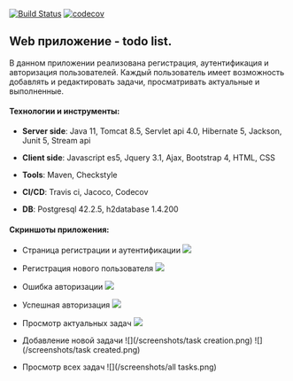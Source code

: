 [![Build Status](https://travis-ci.org/AlexandrMoralev/amoralev.svg?branch=master)](https://travis-ci.org/AlexandrMoralev/amoralev/todo_list)
[![codecov](https://codecov.io/gh/AlexandrMoralev/amoralev/branch/master/graph/badge.svg)](https://codecov.io/gh/AlexandrMoralev/amoralev/todo_list)


## Web приложение - todo list.
В данном приложении реализована регистрация, аутентификация и авторизация пользователей. 
Каждый пользователь имеет возможность добавлять и редактировать задачи, просматривать актуальные и выполненные.

#### Технологии и инструменты:

* **Server side**: Java 11, Tomcat 8.5, Servlet api 4.0, Hibernate 5, Jackson, Junit 5, Stream api   
* **Client side**: Javascript es5, Jquery 3.1, Ajax, Bootstrap 4, HTML, CSS

* **Tools**: Maven, Checkstyle
* **CI/CD**:  Travis ci, Jacoco, Codecov
* **DB**: Postgresql 42.2.5, h2database 1.4.200

#### Скриншоты приложения:

* Страница регистрации и аутентификации
![](/screenshots/login_page.png)

* Регистрация нового пользователя
![](/screenshots/successful_registration.png)

* Ошибка авторизации 
![](/screenshots/auth_error.png)

* Успешная авторизация 
![](/screenshots/auth_success.png)

* Просмотр актуальных задач
![](/screenshots/active_tasks.png)

* Добавление новой задачи
![](/screenshots/task creation.png)
![](/screenshots/task created.png)

* Просмотр всех задач
![](/screenshots/all tasks.png)
